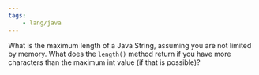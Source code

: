 ```yaml
---
tags:
	- lang/java
---
```


What is the maximum length of a Java String, assuming you are not limited by memory. What does the `length()` method return if you have more characters than the maximum int value (if that is possible)?